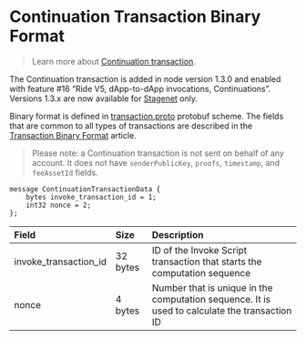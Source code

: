 # Continuation Transaction Binary Format

> Learn more about [Continuation transaction](/en/blockchain/transaction-type/continuation-transaction).

The Continuation transaction is added in node version 1.3.0 and enabled with feature #16 “Ride V5, dApp-to-dApp invocations, Continuations”. Versions 1.3.x are now available for [Stagenet](/en/blockchain/blockchain-network/) only.

Binary format is defined in [transaction.proto](https://github.com/wavesplatform/protobuf-schemas/blob/master/proto/waves/transaction.proto) protobuf scheme. The fields that are common to all types of transactions are described in the [Transaction Binary Format](/en/blockchain/binary-format/transaction-binary-format/) article.

> Please note: a Continuation transaction is not sent on behalf of any account. It does not have `senderPublicKey`, `proofs`, `timestamp`, and `feeAssetId` fields.

```
message ContinuationTransactionData {
    bytes invoke_transaction_id = 1;
    int32 nonce = 2;
};
```

| Field | Size | Description |
| :--- | :--- | :--- |
| invoke_transaction_id | 32 bytes | ID of the Invoke Script transaction that starts the computation sequence |
| nonce | 4 bytes | Number that is unique in the computation sequence. It is used to calculate the transaction ID |

